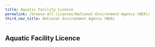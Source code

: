 ```yaml
---
title: Aquatic Facility Licence
permalink: /browse-all-licences/National-Environment-Agency-(NEA)/
third_nav_title: National Environment Agency (NEA)
---
```

## Aquatic Facility Licence
